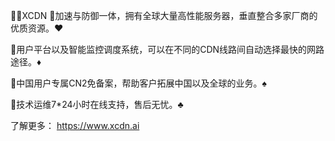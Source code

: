 📣📣XCDN
💬加速与防御一体，拥有全球大量高性能服务器，垂直整合多家厂商的优质资源。♥️

💬用户平台以及智能监控调度系统，可以在不同的CDN线路间自动选择最快的网路途径。♦️

💬中国用户专属CN2免备案，帮助客户拓展中国以及全球的业务。♠️

💬技术运维7*24小时在线支持，售后无忧。♣️

了解更多： https://www.xcdn.ai

